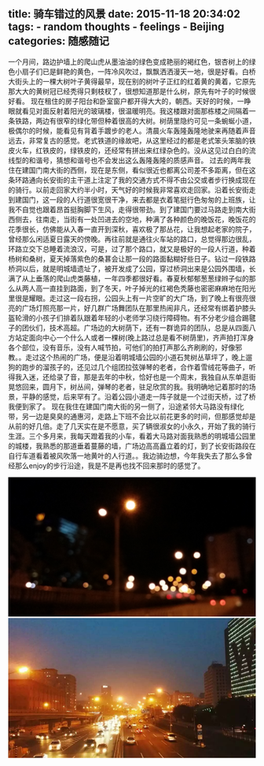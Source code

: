 title: 骑车错过的风景
date: 2015-11-18 20:34:02
tags:
    - random thoughts
    - feelings
    - Beijing
categories: 随感随记
---

一个月间，路边护墙上的爬山虎从墨油油的绿色变成艳丽的褐红色，银杏树上的绿色小扇子们已是鲜艳的黄色，一阵冷风吹过，飘飘洒洒漫天一地，很是好看。白桥大街头上的一棵大树叶子黄得最早，现在别的树叶子正红的红着黄的黄着，它原先那大大的黄树冠已经秃得只剩枝杈了，很想知道那是什么树，原先有叶子的时候很好看。
现在租住的房子阳台和卧室窗户都开得大大的，朝西。天好的时候，一睁眼就看见对面反射着阳光的玻璃楼，很温暖明亮。我这楼跟对面那栋楼之间隔着一条铁路，两边有很窄的绿化带但种着很高的大树。树荫里隐约可见一条蜿蜒小道，极偶尔的时候，能看见有背着手踱步的老人。清晨火车轰隆轰隆地驶来再随着声音远去，非常复古的感觉。老式铁道的缘故吧，从这里经过的都是老式笨头笨脑的铁皮火车，红铁皮的，绿铁皮的，还经常有拼出来红绿杂色的。没从这见过白白的流线型的和谐号，猜想和谐号也不会发出这么轰隆轰隆的质感声音。
过去的两年我住在建国门南大街的西侧，现在是东侧，看似很近也都离公司差不多距离，但在这条环路通向长安街的主干道上注定了我的交通方式不得不由公交或者步行换成现在的骑行。以前走回家大约半小时，天气好的时候我非常喜欢走回家。沿着长安街走到建国门，这一段的人行道很宽很干净，来去都是衣着笔挺行色匆匆的上班族，让我不自觉也跟着昂首挺胸脚下生风，走得很带劲。到了建国门要过马路走到南大街西侧去，往南走，当街有一处凹进去的空地，种满了各种颜色的晚饭花，晚饭花的花季很长，仿佛能从入春一直开到深秋，喜欢极了那丛花，让我想起老家的院子，曾经那么闲适夏日露天的傍晚。再往前就是通往火车站的路口，总觉得那边很乱，环路立交下总睡着流浪汉，可是，过了那个路口，就又是极好的一段人行道，种着杨树和桑树，夏天掉落紫色的桑葚会让那一段的路面黏糊好些日子。钻过一段铁路桥洞以后，就是明城墙遗址了，被开发成了公园，穿过桥洞出来是公园外围墙，长满了从上垂落的爬山虎类藤植，一年四季都很好看。春夏秋郁郁葱葱绿辫子似的那么从两人高一直挂到路面，到了冬天，叶子掉光的红褐色秃藤也密密麻麻地在阳光里很是耀眼。走过这一段右拐，公园头上有一片空旷的大广场，到了晚上有很亮很亮的广场灯照亮那一片，好几群广场舞团队在那里热闹非凡，还经常有绑着护膝头盔轮滑的小孩子们排着队跟着年轻的小老师学习绕行障碍物。有不分老少组合踢毽子的团伙们，技术高超。广场边的大树荫下，还有一群诡异的团队，总是从四面八方站定面向中心一个什么人或者一棵树(晚上路过总是看不树荫里)，齐声拍打浑身各个部位，没有音乐，没有人喊节拍，可他们的拍打声那么齐刷刷的，好像邪教。。走过这个热闹的广场，便是沿着明城墙公园的小道石凳树丛草坪了，晚上遛狗的跑步的溜孩子的，还见过几个组团拉弦弹琴的老者，合作着雪绒花等曲子，听得我入迷，还给录了音，那是去年的中秋，恰好也是一个周末，我独自从东单逛街晃悠回来，圆月下，树丛间，弹琴的老者，驻足欣赏的我。我明确地记着那时的场景，平静的感觉，后来罕有了。沿着公园小道走一阵子就是一个过街天桥，过了桥我便到家了。
现在我住在建国门南大街的另一侧了，沿途紧邻大马路没有绿化带，另一边是臭臭的通惠河，走路上下班不会比以前花更多的时间，但那感觉却是从前的好几倍。走了几天实在是不愿意，买了辆很淑女的小永久，开始了我的骑行生涯。三个多月来，我每天蹬着我的小车，看着大马路对面我熟悉的明城墙公园里的城楼，我熟悉的那道垂着蔓藤的墙，广场边高高矗立着的灯，到了长安街路段在自行车道看着被风吹落一地黄叶的人行道。。我边骑边想，今年我失去了那么多曾经那么enjoy的步行沿途，我是不是再也找不回来那时的感觉了。

![建国门](/picture/jianguomen.jpg)
![建国门南大街](/picture/jianguomennandajie.jpg)
